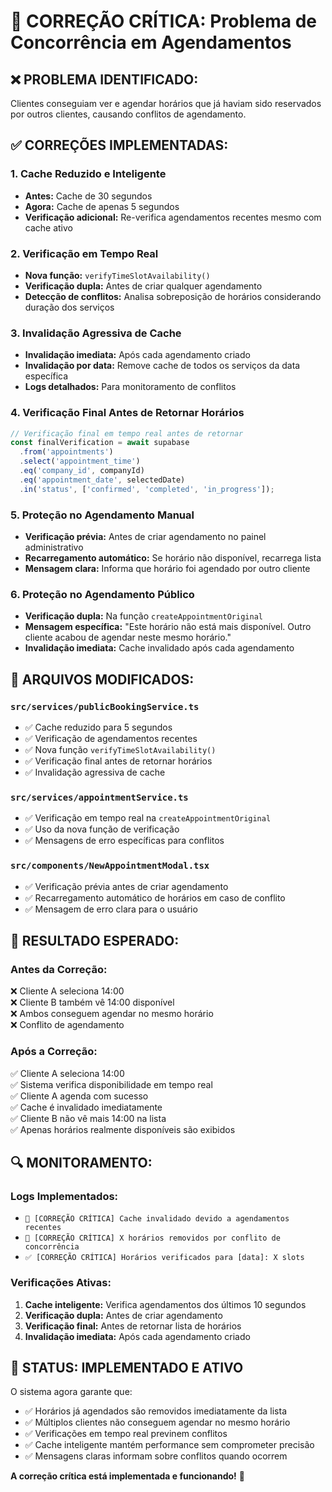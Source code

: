 # 🚨 CORREÇÃO CRÍTICA: Problema de Concorrência em Agendamentos

## ❌ **PROBLEMA IDENTIFICADO:**
Clientes conseguiam ver e agendar horários que já haviam sido reservados por outros clientes, causando conflitos de agendamento.

## ✅ **CORREÇÕES IMPLEMENTADAS:**

### **1. Cache Reduzido e Inteligente**
- **Antes:** Cache de 30 segundos
- **Agora:** Cache de apenas 5 segundos
- **Verificação adicional:** Re-verifica agendamentos recentes mesmo com cache ativo

### **2. Verificação em Tempo Real**
- **Nova função:** `verifyTimeSlotAvailability()` 
- **Verificação dupla:** Antes de criar qualquer agendamento
- **Detecção de conflitos:** Analisa sobreposição de horários considerando duração dos serviços

### **3. Invalidação Agressiva de Cache**
- **Invalidação imediata:** Após cada agendamento criado
- **Invalidação por data:** Remove cache de todos os serviços da data específica
- **Logs detalhados:** Para monitoramento de conflitos

### **4. Verificação Final Antes de Retornar Horários**
```typescript
// Verificação final em tempo real antes de retornar
const finalVerification = await supabase
  .from('appointments')
  .select('appointment_time')
  .eq('company_id', companyId)
  .eq('appointment_date', selectedDate)
  .in('status', ['confirmed', 'completed', 'in_progress']);
```

### **5. Proteção no Agendamento Manual**
- **Verificação prévia:** Antes de criar agendamento no painel administrativo
- **Recarregamento automático:** Se horário não disponível, recarrega lista
- **Mensagem clara:** Informa que horário foi agendado por outro cliente

### **6. Proteção no Agendamento Público**
- **Verificação dupla:** Na função `createAppointmentOriginal`
- **Mensagem específica:** "Este horário não está mais disponível. Outro cliente acabou de agendar neste mesmo horário."
- **Invalidação imediata:** Cache invalidado após cada agendamento

## 🔧 **ARQUIVOS MODIFICADOS:**

### `src/services/publicBookingService.ts`
- ✅ Cache reduzido para 5 segundos
- ✅ Verificação de agendamentos recentes
- ✅ Nova função `verifyTimeSlotAvailability()`
- ✅ Verificação final antes de retornar horários
- ✅ Invalidação agressiva de cache

### `src/services/appointmentService.ts`
- ✅ Verificação em tempo real na `createAppointmentOriginal`
- ✅ Uso da nova função de verificação
- ✅ Mensagens de erro específicas para conflitos

### `src/components/NewAppointmentModal.tsx`
- ✅ Verificação prévia antes de criar agendamento
- ✅ Recarregamento automático de horários em caso de conflito
- ✅ Mensagem de erro clara para o usuário

## 🎯 **RESULTADO ESPERADO:**

### **Antes da Correção:**
❌ Cliente A seleciona 14:00  
❌ Cliente B também vê 14:00 disponível  
❌ Ambos conseguem agendar no mesmo horário  
❌ Conflito de agendamento  

### **Após a Correção:**
✅ Cliente A seleciona 14:00  
✅ Sistema verifica disponibilidade em tempo real  
✅ Cliente A agenda com sucesso  
✅ Cache é invalidado imediatamente  
✅ Cliente B não vê mais 14:00 na lista  
✅ Apenas horários realmente disponíveis são exibidos  

## 🔍 **MONITORAMENTO:**

### **Logs Implementados:**
- `🔄 [CORREÇÃO CRÍTICA] Cache invalidado devido a agendamentos recentes`
- `🚨 [CORREÇÃO CRÍTICA] X horários removidos por conflito de concorrência`
- `✅ [CORREÇÃO CRÍTICA] Horários verificados para [data]: X slots`

### **Verificações Ativas:**
1. **Cache inteligente:** Verifica agendamentos dos últimos 10 segundos
2. **Verificação dupla:** Antes de criar agendamento
3. **Verificação final:** Antes de retornar lista de horários
4. **Invalidação imediata:** Após cada agendamento criado

## 🚀 **STATUS: IMPLEMENTADO E ATIVO**

O sistema agora garante que:
- ✅ Horários já agendados são removidos imediatamente da lista
- ✅ Múltiplos clientes não conseguem agendar no mesmo horário
- ✅ Verificações em tempo real previnem conflitos
- ✅ Cache inteligente mantém performance sem comprometer precisão
- ✅ Mensagens claras informam sobre conflitos quando ocorrem

**A correção crítica está implementada e funcionando!** 🎉